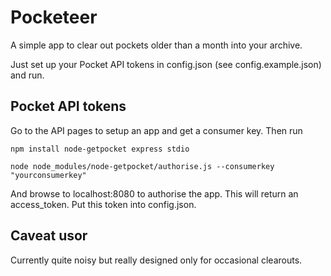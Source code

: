 # Pocketeer

A simple app to clear out pockets older than a month into your archive.

Just set up your Pocket API tokens in config.json (see config.example.json) and run.

## Pocket API tokens

Go to the API pages to setup an app and get a consumer key. Then run

```
npm install node-getpocket express stdio

node node_modules/node-getpocket/authorise.js --consumerkey "yourconsumerkey"
```

And browse to localhost:8080 to authorise the app. This will return an access_token. Put this 
token into config.json.

## Caveat usor

Currently quite noisy but really designed only for occasional clearouts.

